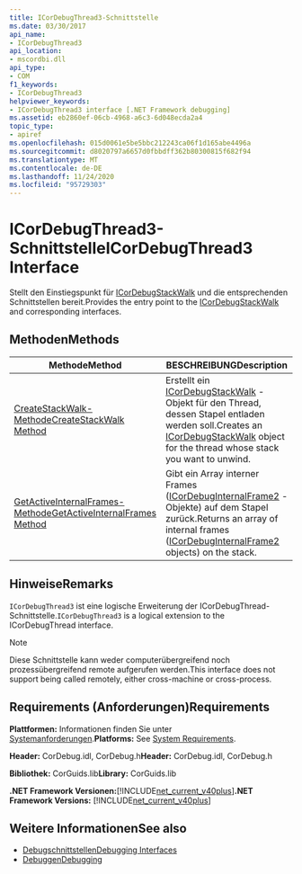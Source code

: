 ```yaml
---
title: ICorDebugThread3-Schnittstelle
ms.date: 03/30/2017
api_name:
- ICorDebugThread3
api_location:
- mscordbi.dll
api_type:
- COM
f1_keywords:
- ICorDebugThread3
helpviewer_keywords:
- ICorDebugThread3 interface [.NET Framework debugging]
ms.assetid: eb2860ef-06cb-4968-a6c3-6d048ecda2a4
topic_type:
- apiref
ms.openlocfilehash: 015d0061e5be5bbc212243ca06f1d165abe4496a
ms.sourcegitcommit: d8020797a6657d0fbbdff362b80300815f682f94
ms.translationtype: MT
ms.contentlocale: de-DE
ms.lasthandoff: 11/24/2020
ms.locfileid: "95729303"
---
```

# <a name="icordebugthread3-interface"></a><span data-ttu-id="d45b5-102">ICorDebugThread3-Schnittstelle</span><span class="sxs-lookup"><span data-stu-id="d45b5-102">ICorDebugThread3 Interface</span></span>

<span data-ttu-id="d45b5-103">Stellt den Einstiegspunkt für [ICorDebugStackWalk](icordebugstackwalk-interface.md) und die entsprechenden Schnittstellen bereit.</span><span class="sxs-lookup"><span data-stu-id="d45b5-103">Provides the entry point to the [ICorDebugStackWalk](icordebugstackwalk-interface.md) and corresponding interfaces.</span></span>  
  
## <a name="methods"></a><span data-ttu-id="d45b5-104">Methoden</span><span class="sxs-lookup"><span data-stu-id="d45b5-104">Methods</span></span>  
  
|<span data-ttu-id="d45b5-105">Methode</span><span class="sxs-lookup"><span data-stu-id="d45b5-105">Method</span></span>|<span data-ttu-id="d45b5-106">BESCHREIBUNG</span><span class="sxs-lookup"><span data-stu-id="d45b5-106">Description</span></span>|  
|------------|-----------------|  
|[<span data-ttu-id="d45b5-107">CreateStackWalk-Methode</span><span class="sxs-lookup"><span data-stu-id="d45b5-107">CreateStackWalk Method</span></span>](icordebugthread3-createstackwalk-method.md)|<span data-ttu-id="d45b5-108">Erstellt ein [ICorDebugStackWalk](icordebugstackwalk-interface.md) -Objekt für den Thread, dessen Stapel entladen werden soll.</span><span class="sxs-lookup"><span data-stu-id="d45b5-108">Creates an [ICorDebugStackWalk](icordebugstackwalk-interface.md) object for the thread whose stack you want to unwind.</span></span>|  
|[<span data-ttu-id="d45b5-109">GetActiveInternalFrames-Methode</span><span class="sxs-lookup"><span data-stu-id="d45b5-109">GetActiveInternalFrames Method</span></span>](icordebugthread3-getactiveinternalframes-method.md)|<span data-ttu-id="d45b5-110">Gibt ein Array interner Frames ([ICorDebugInternalFrame2](icordebuginternalframe2-interface.md) -Objekte) auf dem Stapel zurück.</span><span class="sxs-lookup"><span data-stu-id="d45b5-110">Returns an array of internal frames ([ICorDebugInternalFrame2](icordebuginternalframe2-interface.md) objects) on the stack.</span></span>|  
  
## <a name="remarks"></a><span data-ttu-id="d45b5-111">Hinweise</span><span class="sxs-lookup"><span data-stu-id="d45b5-111">Remarks</span></span>  

 <span data-ttu-id="d45b5-112">`ICorDebugThread3` ist eine logische Erweiterung der ICorDebugThread-Schnittstelle.</span><span class="sxs-lookup"><span data-stu-id="d45b5-112">`ICorDebugThread3` is a logical extension to the ICorDebugThread interface.</span></span>  
  
> [!NOTE]
> <span data-ttu-id="d45b5-113">Diese Schnittstelle kann weder computerübergreifend noch prozessübergreifend remote aufgerufen werden.</span><span class="sxs-lookup"><span data-stu-id="d45b5-113">This interface does not support being called remotely, either cross-machine or cross-process.</span></span>  
  
## <a name="requirements"></a><span data-ttu-id="d45b5-114">Requirements (Anforderungen)</span><span class="sxs-lookup"><span data-stu-id="d45b5-114">Requirements</span></span>  

 <span data-ttu-id="d45b5-115">**Plattformen:** Informationen finden Sie unter [Systemanforderungen](../../get-started/system-requirements.md).</span><span class="sxs-lookup"><span data-stu-id="d45b5-115">**Platforms:** See [System Requirements](../../get-started/system-requirements.md).</span></span>  
  
 <span data-ttu-id="d45b5-116">**Header:** CorDebug.idl, CorDebug.h</span><span class="sxs-lookup"><span data-stu-id="d45b5-116">**Header:** CorDebug.idl, CorDebug.h</span></span>  
  
 <span data-ttu-id="d45b5-117">**Bibliothek:** CorGuids.lib</span><span class="sxs-lookup"><span data-stu-id="d45b5-117">**Library:** CorGuids.lib</span></span>  
  
 <span data-ttu-id="d45b5-118">**.NET Framework Versionen:**[!INCLUDE[net_current_v40plus](../../../../includes/net-current-v40plus-md.md)]</span><span class="sxs-lookup"><span data-stu-id="d45b5-118">**.NET Framework Versions:** [!INCLUDE[net_current_v40plus](../../../../includes/net-current-v40plus-md.md)]</span></span>  
  
## <a name="see-also"></a><span data-ttu-id="d45b5-119">Weitere Informationen</span><span class="sxs-lookup"><span data-stu-id="d45b5-119">See also</span></span>

- [<span data-ttu-id="d45b5-120">Debugschnittstellen</span><span class="sxs-lookup"><span data-stu-id="d45b5-120">Debugging Interfaces</span></span>](debugging-interfaces.md)
- [<span data-ttu-id="d45b5-121">Debuggen</span><span class="sxs-lookup"><span data-stu-id="d45b5-121">Debugging</span></span>](index.md)
